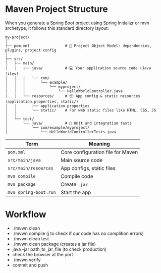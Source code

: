 # Maven Project Structure
When you generate a Spring Boot project using Spring Initializr or mvn archetype, it follows this standard directory layout:
```
my-project/
│
├── pom.xml                # 🧠 Project Object Model: dependencies, plugins, project config
│
├── src/
│   ├── main/
│   │   ├── java/          # 💻 Your application source code (Java files)
│   │   │   └── com/
│   │   │       └── example/
│   │   │           └── myproject/
│   │   │               └── HelloWorldController.java
│   │   └── resources/     # 📦 App config & static resources (application.properties, static/)
│   │       ├── application.properties
│   │       └── static/    # For web static files like HTML, CSS, JS
│   │
│   └── test/
│       └── java/          # 🧪 Unit and integration tests
│           └── com/example/myproject/
│               └── HelloWorldControllerTests.java
```

| Term                  | Meaning                           |
| --------------------- | --------------------------------- |
| `pom.xml`             | Core configuration file for Maven |
| `src/main/java`       | Main source code                  |
| `src/main/resources`  | App configs, static files         |
| `mvn compile`         | Compile code                      |
| `mvn package`         | Create `.jar`                     |
| `mvn spring-boot:run` | Start the app                     |
# Workflow
- ./mvwn clean 
- ./mvwn compile (j to check if our code has no complition errors) 
- ./mvwn clean test 
- ./mvwn clean package (creates a jar file) 
- java -jar path_to_jar_file (to check production) 
- check the browser at the port 
- ./mvwn verify 
- commit and push


